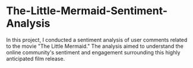 # The-Little-Mermaid-Sentiment-Analysis
In this project, I conducted a sentiment analysis of user comments related to the movie "The Little Mermaid." The analysis aimed to understand the online community's sentiment and engagement surrounding this highly anticipated film release.
